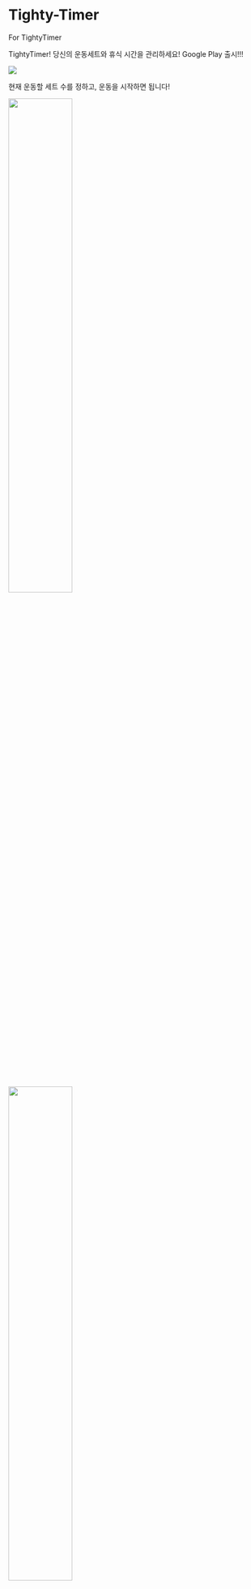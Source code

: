 # Tighty-Timer
For TightyTimer

TightyTimer! 당신의 운동세트와 휴식 시간을 관리하세요!
Google Play 출시!!!

<img src=https://user-images.githubusercontent.com/99014066/254245247-2f8bc1df-9292-475d-9fce-83dd4df1ae61.png>

현재 운동할 세트 수를 정하고, 운동을 시작하면 됩니다!

<img src=https://user-images.githubusercontent.com/99014066/254245369-405e349d-2a0d-4d6c-8d65-30c68645bd36.jpg width=50% height=50%> <img src=https://user-images.githubusercontent.com/99014066/254245667-baf1f003-fe41-492a-9839-ce275d24ddd3.jpg width=50% height=50%>
